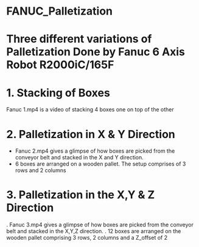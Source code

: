 # FANUC_Palletization

# Three different variations of Palletization Done by Fanuc 6 Axis Robot R2000iC/165F 

# 1. Stacking of Boxes
  Fanuc 1.mp4 is a video of stacking 4 boxes one on top of the other

# 2. Palletization in X & Y Direction
  * Fanuc 2.mp4 gives a glimpse of how boxes are picked from the conveyor belt and stacked in the X and Y direction.
  * 6 boxes are arranged on a wooden pallet. The setup comprises of 3 rows and 2 columns

# 3. Palletization in the X,Y & Z Direction
  .  Fanuc 3.mp4 gives a glimpse of how boxes are picked from the conveyor belt and stacked in the X,Y,Z direction.
  . 12 boxes are arranged on the wooden pallet comprising 3 rows, 2 columns and a Z_offset of 2
  

